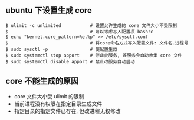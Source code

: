 
## ubuntu 下设置生成 core
```
$ ulimit -c unlimited           # 设置允许生成的 core 文件大小不受限制
$                               # 可以考虑写入配置项 bashrc
$ echo "kernel.core_pattern=%e.%p" >> /etc/sysctl.conf
$                               # 将core命名方式写入配置文件: 文件名.进程号
$ sudo sysctl -p                # 使配置生效
$ sudo systemctl stop apport    # 停止此服务, 该服务会自动收集 core 文件
$ sudo systemctl disable apport # 禁止改服务自动启动
```

## core 不能生成的原因
* core 文件大小受 ulimit 的限制
* 当前进程没有权限在指定目录生成文件
* 指定目录的指定文件已存在, 但改进程无权修改

